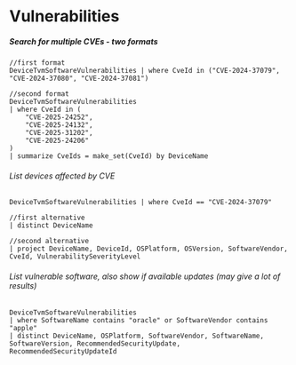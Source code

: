# Vulnerabilities

##### Search for multiple CVEs - two formats
````
//first format
DeviceTvmSoftwareVulnerabilities | where CveId in ("CVE-2024-37079", "CVE-2024-37080", "CVE-2024-37081")

//second format
DeviceTvmSoftwareVulnerabilities
| where CveId in (
    "CVE-2025-24252",
    "CVE-2025-24132",
    "CVE-2025-31202",
    "CVE-2025-24206"
)
| summarize CveIds = make_set(CveId) by DeviceName
````
###### List devices affected by CVE
````
DeviceTvmSoftwareVulnerabilities | where CveId == "CVE-2024-37079"

//first alternative
| distinct DeviceName

//second alternative
| project DeviceName, DeviceId, OSPlatform, OSVersion, SoftwareVendor, CveId, VulnerabilitySeverityLevel
````
###### List vulnerable software, also show if available updates (may give a lot of results)
````
DeviceTvmSoftwareVulnerabilities
| where SoftwareName contains "oracle" or SoftwareVendor contains "apple"
| distinct DeviceName, OSPlatform, SoftwareVendor, SoftwareName, SoftwareVersion, RecommendedSecurityUpdate, RecommendedSecurityUpdateId

````
